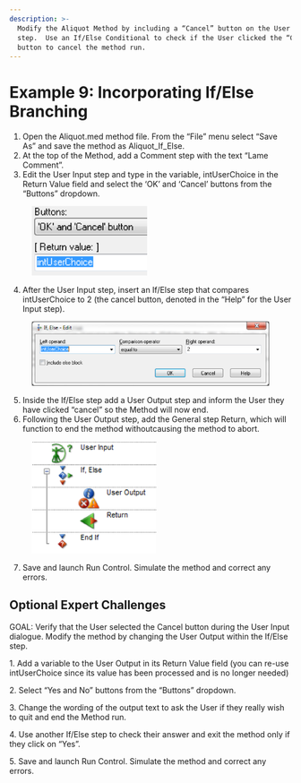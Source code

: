 ```yaml
---
description: >-
  Modify the Aliquot Method by including a “Cancel” button on the User Input
  step.  Use an If/Else Conditional to check if the User clicked the “Cancel”
  button to cancel the method run.
---
```


# Example 9: Incorporating If/Else Branching

1. Open the Aliquot.med method file.  From the “File” menu select “Save As” and save the method as Aliquot\_If\_Else.
2. At the top of the Method, add a Comment step with the text “Lame Comment”.
3. Edit the User Input step and type in the variable, intUserChoice in the Return Value field and select the ‘OK’ and ‘Cancel’ buttons from the “Buttons” dropdown.

<figure><img src="../.gitbook/assets/image (284).png" alt=""><figcaption></figcaption></figure>

4. After the User Input step, insert an If/Else step that compares intUserChoice to 2 (the cancel button, denoted in the “Help” for the User Input step).

<figure><img src="../.gitbook/assets/image (285).png" alt=""><figcaption></figcaption></figure>

5. Inside the If/Else step add a User Output step and inform the User they have clicked “cancel” so the Method will now end.
6. Following the User Output step, add the General step Return, which will function to end the method withoutcausing the method to abort.&#x20;

<figure><img src="../.gitbook/assets/image (286).png" alt=""><figcaption></figcaption></figure>

7. Save and launch Run Control. Simulate the method and correct any errors.

## Optional Expert Challenges&#x20;

GOAL:  Verify that the User selected the Cancel button during the User Input dialogue.  Modify the method by changing the User Output within the If/Else step. &#x20;

1\.    Add a variable to the User Output in its Return Value field (you can re-use intUserChoice since its value has been processed and is no longer needed)

2\.    Select “Yes and No” buttons from the “Buttons” dropdown. &#x20;

3\.    Change the wording of the output text to ask the User if they really wish to quit and end the Method run.

4\.    Use another If/Else step to check their answer and exit the method only if they click on “Yes”.

5\.    Save and launch Run Control.  Simulate the method and correct any errors.
